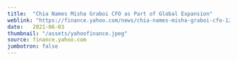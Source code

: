 ```yaml
---
title:  "Chia Names Misha Graboi CFO as Part of Global Expansion"
weblink: "https://finance.yahoo.com/news/chia-names-misha-graboi-cfo-123200256.html"
date:   2021-06-03
thumbnail: "/assets/yahoofinance.jpeg"
source: finance.yahoo.com
jumbotron: false
---
```


